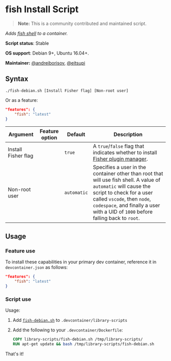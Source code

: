 # fish Install Script

> **Note:** This is a community contributed and maintained script.

*Adds [fish shell](https://github.com/fish-shell/fish-shell) to a container.*

**Script status**: Stable

**OS support**: Debian 9+, Ubuntu 16.04+.

**Maintainer:** [@andreiborisov](https://github.com/andreiborisov), [@eitsupi](https://github.com/eitsupi)

## Syntax

```text
./fish-debian.sh [Install Fisher flag] [Non-root user]
```

Or as a feature:

```json
"features": {
    "fish": "latest"
}
```

| Argument            | Feature option | Default     | Description                                                                                                                                                                                                                                                    |
| ------------------- | -------------- | ----------- | -------------------------------------------------------------------------------------------------------------------------------------------------------------------------------------------------------------------------------------------------------------- |
| Install Fisher flag |                | `true`      | A `true`/`false` flag that indicates whether to install [Fisher plugin manager](https://github.com/jorgebucaran/fisher).                                                                                                                                       |
| Non-root user       |                | `automatic` | Specifies a user in the container other than root that will use fish shell. A value of `automatic` will cause the script to check for a user called `vscode`, then `node`, `codespace`, and finally a user with a UID of `1000` before falling back to `root`. |

## Usage

### Feature use

To install these capabilities in your primary dev container, reference it in `devcontainer.json` as follows:

```json
"features": {
    "fish": "latest"
}
```

### Script use

Usage:

1. Add [`fish-debian.sh`](../fish-debian.sh) to `.devcontainer/library-scripts`

2. Add the following to your `.devcontainer/Dockerfile`:

    ```Dockerfile
    COPY library-scripts/fish-debian.sh /tmp/library-scripts/
    RUN apt-get update && bash /tmp/library-scripts/fish-debian.sh
    ```

That's it!
